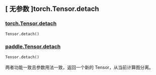 ## [ 无参数 ]torch.Tensor.detach

### [torch.Tensor.detach](https://pytorch.org/docs/stable/generated/torch.Tensor.detach.html?highlight=detach#torch.Tensor.detach)

```python
Tensor.detach()
```

### [paddle.Tensor.detach](https://www.paddlepaddle.org.cn/documentation/docs/zh/develop/api/paddle/Tensor_cn.html#detach)

```python
Tensor.detach()
```

两者功能一致且参数用法一致，返回一个新的 Tensor，从当前计算图分离。
